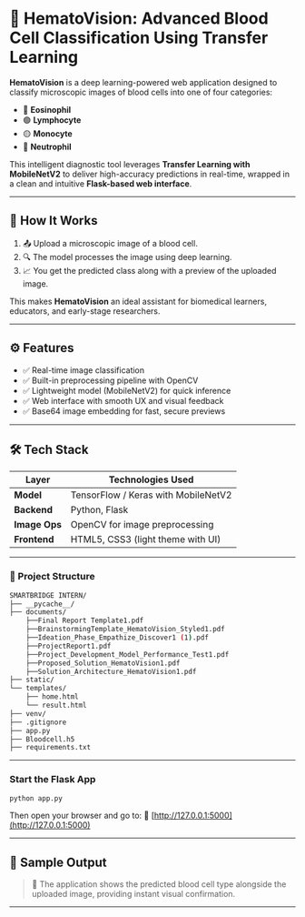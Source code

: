 # 🧬 HematoVision: Advanced Blood Cell Classification Using Transfer Learning

**HematoVision** is a deep learning-powered web application designed to classify microscopic images of blood cells into one of four categories:

- 🔴 **Eosinophil**
- 🟢 **Lymphocyte**
- 🟡 **Monocyte**
- 🔵 **Neutrophil**

This intelligent diagnostic tool leverages **Transfer Learning with MobileNetV2** to deliver high-accuracy predictions in real-time, wrapped in a clean and intuitive **Flask-based web interface**.

---

## 🚀 How It Works

1. 📤 Upload a microscopic image of a blood cell.
2. 🔍 The model processes the image using deep learning.
3. 📈 You get the predicted class along with a preview of the uploaded image.

This makes **HematoVision** an ideal assistant for biomedical learners, educators, and early-stage researchers.

---

## ⚙️ Features

- ✅ Real-time image classification
- ✅ Built-in preprocessing pipeline with OpenCV
- ✅ Lightweight model (MobileNetV2) for quick inference
- ✅ Web interface with smooth UX and visual feedback
- ✅ Base64 image embedding for fast, secure previews

---

## 🛠️ Tech Stack

| Layer      | Technologies Used                      |
|------------|----------------------------------------|
| **Model**  | TensorFlow / Keras with MobileNetV2    |
| **Backend**| Python, Flask                          |
| **Image Ops**| OpenCV for image preprocessing       |
| **Frontend**| HTML5, CSS3 (light theme with UI)     |

---

### 📁 Project Structure

```bash
SMARTBRIDGE INTERN/
├── __pycache__/
├── documents/
    ├──Final Report Template1.pdf
    ├──BrainstormingTemplate_HematoVision_Styled1.pdf
    ├──Ideation_Phase_Empathize_Discover1 (1).pdf
    ├──ProjectReport1.pdf
    ├──Project_Development_Model_Performance_Test1.pdf
    ├──Proposed_Solution_HematoVision1.pdf
    ├──Solution_Architecture_HematoVision1.pdf
├── static/
└── templates/          
    ├── home.html        
    └── result.html      
├── venv/
├── .gitignore
├── app.py
├── Bloodcell.h5
├── requirements.txt
```

---

### Start the Flask App

```bash
python app.py
```

Then open your browser and go to:
🔗 [http://127.0.0.1:5000](http://127.0.0.1:5000)

---

## 📸 Sample Output

> 🧠 The application shows the predicted blood cell type alongside the uploaded image, providing instant visual confirmation.

---
